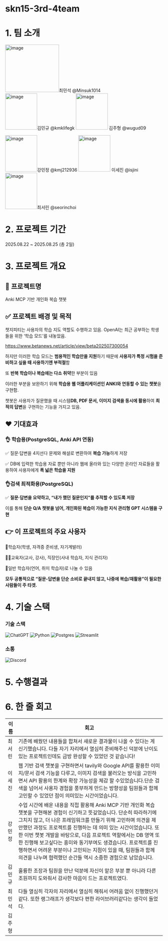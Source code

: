 # skn15-3rd-4team

# 1. 팀 소개
<img width="172" height="152" alt="image" src="https://github.com/user-attachments/assets/0f7ec347-9f05-4747-878b-ae4db82ad4fa" />최민석 @Minsuk1014  
<img width="102" height="116" alt="image" src="https://github.com/user-attachments/assets/4dac5983-f9d7-4bcf-bf9f-56aca4445042" />김민규 @kmklifegk 
<img width="102" height="116" alt="image" src="https://github.com/user-attachments/assets/4dac5983-f9d7-4bcf-bf9f-56aca4445042" /> 김주형 @wugud09



<img width="102" height="116" alt="image" src="https://github.com/user-attachments/assets/d37f032d-a391-4ee7-a640-a42411291697" />강민정 @kmj212936
<img width="102" height="116" alt="image" src="https://github.com/user-attachments/assets/e6c2a8d2-e5ab-4d14-b74e-220eb5cbb098" /> 이세진 @isjini
<img width="102" height="116" alt="image" src="https://github.com/user-attachments/assets/f8f8083b-8b6a-49c6-9488-4e80d3bce37f" />최서린 @seorinchoi








# 2. 프로젝트 기간
2025.08.22 ~ 2025.08.25 (총 2일)

# 3. 프로젝트 개요


## 📕 프로젝트명
Anki MCP 기반 개인화 복습 챗봇

## ✅ 프로젝트 배경 및 목적

챗지피티는 사용자의 학습 지도 역할도 수행하고 있음. OpenAI는 최근 공부하는 학생들을 위한 ‘학습 모드’를 내놓았음.

https://www.betanews.net/article/view/beta202507300054

하지만 이러한 학습 모드는 **범용적인 학습만을 지원**하기 때문에 **사용자가 특정 시험을 준비하고 싶을 때 사용하기엔 부적절**함

또 **반복 학습이나 복습에는 다소 취약**한 부분이 있음

이러한 부분을 보완하기 위해 **학습용 웹 어플리케이션인 ANKI와 연동할 수 있는 챗봇**을 구현함.

챗봇은 사용자가 질문했을 때 시스템**DB, PDF 문서, 이미지 검색을 동시에 활용**하여 **최적의 답변**을 구현하는 기능을 가지고 있음.






## ❤️ 기대효과

### 👌 학습용(PostgreSQL, Anki API 연동)


✅ 질문·답변을 4지선다 문제와 해설로 변환하여 **복습 가능**하게 저장


✅ DB에 입력한 학습용 자료 뿐만 아니라 웹에 올라와 있는 다양한 온라인 자료들을 활용하여 사용자에게 **폭 넓은 학습을 지원**





### 👌검색 최적화용(PostgreSQL)


✅ **질문·답변을 요약하고, “내가 했던 질문인지”를 추적할 수 있도록 저장**


이를 통해 **단순 Q/A 챗봇을 넘어, 개인화된 복습이 가능한 지식 관리형 GPT 시스템을 구현**



## 👉 이 프로젝트의 주요 사용자 
🏫학습자(학생, 자격증 준비생, 자기계발러)

👩‍🏫교육자(교사, 강사), 직장인(사내 학습자, 지식 관리자)

🥸일반 학습자(언어, 취미 학습자)로 나눌 수 있음 

**모두 공통적으로 “질문-답변을 단순 소비로 끝내지 않고, 나중에 복습/재활용”이 필요한 사람들이 주 타겟.**


# 4. 기술 스택
### 기술 스택

![ChatGPT](https://img.shields.io/badge/chatGPT-74aa9c?style=for-the-badge&logo=openai&logoColor=white)
![Python](https://img.shields.io/badge/python-3670A0?style=for-the-badge&logo=python&logoColor=ffdd54)
![Postgres](https://img.shields.io/badge/postgres-%23316192.svg?style=for-the-badge&logo=postgresql&logoColor=white)
![Streamlit](https://img.shields.io/badge/Streamlit-%23FE4B4B.svg?style=for-the-badge&logo=streamlit&logoColor=white)

### 소통

![Discord](https://img.shields.io/badge/Discord-%235865F2.svg?style=for-the-badge&logo=discord&logoColor=white)


# 5. 수행결과



# 6. 한 줄 회고

|이름|회고|
|------|---|
|최서린 |기존에 배웠던 내용들을 합쳐서 새로운 결과물이 나올 수 있다는 게 신기했습니다. 다들 자기 자리에서 열심히 준비해주신 덕분에 난이도 있는 프로젝트인데도 금방 완성할 수 있었던 것 같습니다!|
|이세진|웹 기반 검색 챗봇을 구현하면서 tavily와 Google API를 활용한 이미지/문서 검색 기능을 다루고,  이미지 검색을 불러오는 방식을 고민하면서 API 활용의 한계와 확장 가능성을 체감 할 수있었습니다.단순 검색을 넘어서 사용자 경험을 풍부하게 만드는 방향성을 팀원들과 함께 고민할 수 있었던 점이 의미있는 시간이었습니다.|
|강민정 |수업 시간에 배운 내용을 직접 활용해 Anki MCP 기반 개인화 복습 챗봇을 구현해본 경험이 신기하고 뜻깊었습니다. 단순히 따라하기에 그치지 않고, 더 나은 프레임워크를 만들기 위해 고민하며 의견을 제안했던 과정도 프로젝트를 진행하는 데 의미 있는 시간이었습니다. 또한 이번 챗봇 개발을 바탕으로, 다음 프로젝트 역할에서는 DB 영역 또한 진행해 보고싶다는 흥미와 동기부여도 생겼습니다. 프로젝트를 진행하면서 어려운 부분이나 고민되는 지점이 있을 때, 팀원들과 함께 의견을 나누며 협력했던 순간들 역시 소중한 경험으로 남았습니다.|
|김민규 |훌륭한 조장과 팀원을 만난 덕분에 자신이 맡은 부분 뿐 아니라 다른 조원까지 도와줘서 감사한 마음이 드는 프로젝트였다.
|최민석 |다들 열심히 각자의 자리에서 열심히 해줘서 어려움 없이 진행했던거 같다. 또한 랭그래프가 생각보다 편한 라이브러리같다는 생각이 들었다.
|김주형 |





